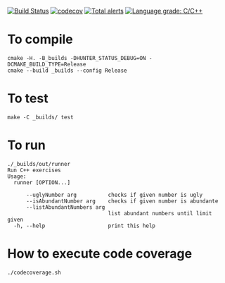 [![Build Status](https://github.com/stringbasic/cpp-exercises/workflows/CI/badge.svg)](https://github.com/stringbasic/cpp-exercises/actions)
[![codecov](https://codecov.io/gh/stringbasic/cpp-exercises/branch/master/graph/badge.svg)](https://codecov.io/gh/stringbasic/cpp-exercises)
[![Total alerts](https://img.shields.io/lgtm/alerts/g/stringbasic/cpp-exercises.svg?logo=lgtm&logoWidth=18)](https://lgtm.com/projects/g/stringbasic/cpp-exercises/alerts/)
[![Language grade: C/C++](https://img.shields.io/lgtm/grade/cpp/g/stringbasic/cpp-exercises.svg?logo=lgtm&logoWidth=18)](https://lgtm.com/projects/g/stringbasic/cpp-exercises/context:cpp)

# To compile
```
cmake -H. -B_builds -DHUNTER_STATUS_DEBUG=ON -DCMAKE_BUILD_TYPE=Release
cmake --build _builds --config Release
```

# To test
```
make -C _builds/ test
```

# To run
```
./_builds/out/runner
Run C++ exercises
Usage:
  runner [OPTION...]

      --uglyNumber arg          checks if given number is ugly
      --isAbundantNumber arg    checks if given number is abundante
      --listAbundantNumbers arg
                                list abundant numbers until limit given
  -h, --help                    print this help

```

# How to execute code coverage
```
./codecoverage.sh
```

